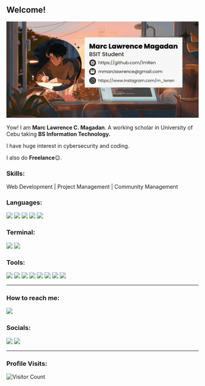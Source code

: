 ## Welcome!

[![@1mRen](https://github.com/1mRen/1mRen/blob/main/assets/Marc%20Lawrence%20Magadan.gif?raw=true)](https://www.facebook.com/idzty/)

Yow! I am <b>Marc Lawrence C. Magadan</b>. A working scholar in University of Cebu taking <b>BS Information Technology.</b>

I have huge interest in cybersecurity and coding.

I also do <b>Freelance</b>😉.

### Skills: 
Web Development | Project Management | Community Management 


### Languages:<br>
<img src="https://img.shields.io/badge/Python-FFD43B?style=for-the-badge&logo=python&logoColor=blue"/> <img src="https://img.shields.io/badge/C-00599C?style=for-the-badge&logo=c&logoColor=white"/> <img src="https://img.shields.io/badge/CSS3-1572B6?style=for-the-badge&logo=css3&logoColor=white"/> <img src="https://img.shields.io/badge/HTML5-E34F26?style=for-the-badge&logo=html5&logoColor=white"/> <img src="https://img.shields.io/badge/OpenJDK-ED8B00?style=for-the-badge&logo=openjdk&logoColor=white"/>
<p></p>

### Terminal: <br>
<img src="https://img.shields.io/badge/GIT-E44C30?style=for-the-badge&logo=git&logoColor=white"/> <img src="https://img.shields.io/badge/windows%20terminal-4D4D4D?style=for-the-badge&logo=windows%20terminal&logoColor=white"/>

### Tools: <br>
<img src="https://img.shields.io/badge/apache%20netbeans-1B6AC6?style=for-the-badge&logo=apache%20netbeans%20IDE&logoColor=whit"/> <img src="https://img.shields.io/badge/Colab-F9AB00?style=for-the-badge&logo=googlecolab&color=525252"> <img src="https://img.shields.io/badge/Eclipse-2C2255?style=for-the-badge&logo=eclipse&logoColor=white"> <img src="https://img.shields.io/badge/IntelliJ_IDEA-000000.svg?style=for-the-badge&logo=intellij-idea&logoColor=white"> <img src="https://img.shields.io/badge/PyCharm-000000.svg?&style=for-the-badge&logo=PyCharm&logoColor=white"/> <img src="https://img.shields.io/badge/sublime_text-%23575757.svg?&style=for-the-badge&logo=sublime-text&logoColor=important"/> <img src="https://img.shields.io/badge/VSCode-0078D4?style=for-the-badge&logo=visual%20studio%20code&logoColor=white"/> <img src="https://img.shields.io/badge/Visual_Studio_Code-0078D4?style=for-the-badge&logo=visual%20studio%20code&logoColor=white"/>

-------------------------------------------
### How to reach me: 
<a href="mailto: mmarclawrence@gmail.com">
<img src="https://img.shields.io/badge/-magadan%40gmail.com-7B83EB?&style=for-the-badge&logo=Microsoft-outlook&logoColor=white" ></a> 

### Socials:
<a href="https://www.instagram.com/m_lwren"><img src="https://img.shields.io/badge/1mRen-%23E4405F.svg?&style=for-the-badge&logo=instagram&logoColor=white"></a> <img src="https://img.shields.io/badge/!mRen-5865F2?style=for-the-badge&logo=discord&logoColor=white"/>

------------------------------------------- 

### Profile Visits:
![Visitor Count](https://profile-counter.glitch.me/{1mRen}/count.svg)


<!--
**1mRen/1mRen** is a ✨ _special_ ✨ repository because its `README.md` (this file) appears on your GitHub profile.

Here are some ideas to get you started:

- 🔭 I’m currently working on ...
- 🌱 I’m currently learning ...
- 👯 I’m looking to collaborate on ...
- 🤔 I’m looking for help with ...
- 💬 Ask me about ...
- 📫 How to reach me: ...
- 😄 Pronouns: ...
- ⚡ Fun fact: ...
-->
